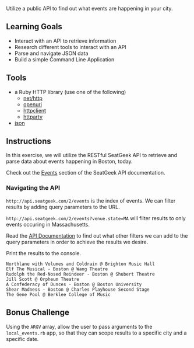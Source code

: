 Utilize a public API to find out what events are happening in your city.

## Learning Goals

* Interact with an API to retrieve information
* Research different tools to interact with an API
* Parse and navigate JSON data
* Build a simple Command Line Application

## Tools

* a Ruby HTTP library (use one of the following)
  - [net/http](http://ruby-doc.org/stdlib/libdoc/net/http/rdoc/Net/HTTP.html)
  - [openuri](http://ruby-doc.org/stdlib/libdoc/open-uri/rdoc/OpenURI.html)
  - [httpclient](https://github.com/nahi/httpclient)
  - [httparty](https://github.com/jnunemaker/httparty#httparty)
* [json](http://ruby-doc.org/stdlib/libdoc/json/rdoc/JSON.html)

## Instructions

In this exercise, we will utilize the RESTful SeatGeek API to retrieve and parse data about events happening in Boston, today.

Check out the [Events](http://platform.seatgeek.com/#events) section of the SeatGeek API documentation.

### Navigating the API

`http://api.seatgeek.com/2/events` is the index of events. We can filter results by adding query parameters to the URL.

`http://api.seatgeek.com/2/events?venue.state=MA` will filter results to only events occuring in Massachusetts.

Read the [API Documentation](http://platform.seatgeek.com/) to find out what other filters we can add to the query parameters in order to achieve the results we desire.

Print the results to the console.

```no-highlight
Northlane with Volumes and Coldrain @ Brighton Music Hall
Elf The Musical - Boston @ Wang Theatre
Rudolph the Red-Nosed Reindeer - Boston @ Shubert Theatre
Jill Scott @ Orpheum Theatre
A Confederacy of Dunces - Boston @ Boston University
Shear Madness - Boston @ Charles Playhouse Second Stage
The Gene Pool @ Berklee College of Music
```

## Bonus Challenge

Using the `ARGV` array, allow the user to pass arguments to the `local_events.rb` app, so that they can scope results to a specific city and a specific date.
